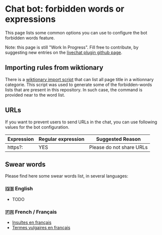 # Chat bot: forbidden words or expressions

This page lists some common options you can use to configure the bot forbidden words feature.

Note: this page is still "Work In Progress". Fill free to contribute, by suggesting new entries on the
[livechat plugin github page](https://github.com/JohnXLivingston/peertube-plugin-livechat).

## Importing rules from wiktionary

There is a [wiktionary import script](./import-wikimedia.md) that can list all page title in a witionnary categorie.
This script was used to generate some of the forbidden-words lists that are present in this repository.
In such case, the command is provided near to the word list.

## URLs

If you want to prevent users to send URLs in the chat, you can use following values for the bot configuration.

| Expression | Regular expression | Suggested Reason |
|--|--|--|
| https?: | YES | Please do not share URLs |

## Swear words

Please find here some swear words list, in several languages:

### 🇬🇧 English

* TODO

### 🇫🇷 French / Français

* [Insultes en français](./lists/fr.insultes_en_francais.md)
* [Termes vulgaires en français](./lists/fr.termes_vulgaires_en_francais.md)
